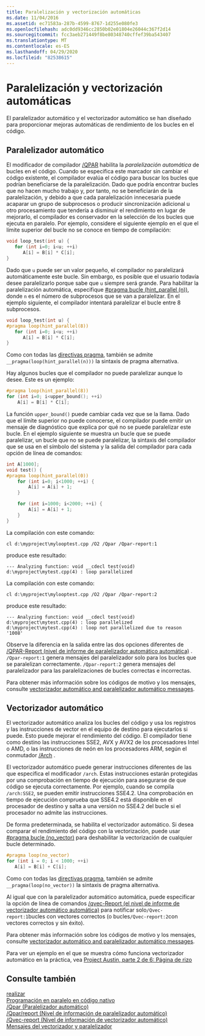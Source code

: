 ```yaml
---
title: Paralelización y vectorización automáticas
ms.date: 11/04/2016
ms.assetid: ec71583a-287b-4599-8767-1d255e080fe3
ms.openlocfilehash: adc0dd9346cc2850b02e01804e26044c367f2d14
ms.sourcegitcommit: fcc3aeb271449f8be80348740cffef39ba543407
ms.translationtype: MT
ms.contentlocale: es-ES
ms.lasthandoff: 04/29/2020
ms.locfileid: "82538615"
---
```

# <a name="auto-parallelization-and-auto-vectorization"></a>Paralelización y vectorización automáticas

El paralelizador automático y el vectorizador automático se han diseñado para proporcionar mejoras automáticas de rendimiento de los bucles en el código.

## <a name="auto-parallelizer"></a>Paralelizador automático

El modificador de compilador [/QPAR](../build/reference/qpar-auto-parallelizer.md) habilita la *paralelización automática* de bucles en el código. Cuando se especifica este marcador sin cambiar el código existente, el compilador evalúa el código para buscar los bucles que podrían beneficiarse de la paralelización. Dado que podría encontrar bucles que no hacen mucho trabajo y, por tanto, no se beneficiarán de la paralelización, y debido a que cada paralelización innecesaria puede acaparar un grupo de subprocesos o producir sincronización adicional u otro procesamiento que tendería a disminuir el rendimiento en lugar de mejorarlo, el compilador es conservador en la selección de los bucles que ejecuta en paralelo. Por ejemplo, considere el siguiente ejemplo en el que el límite superior del bucle no se conoce en tiempo de compilación:

```cpp
void loop_test(int u) {
   for (int i=0; i<u; ++i)
      A[i] = B[i] * C[i];
}
```

Dado que `u` puede ser un valor pequeño, el compilador no paralelizará automáticamente este bucle. Sin embargo, es posible que el usuario todavía desee paralelizarlo porque sabe que `u` siempre será grande. Para habilitar la paralelización automática, especifique [#pragma bucle (hint_parallel (n))](../preprocessor/loop.md), donde `n` es el número de subprocesos que se van a paralelizar. En el ejemplo siguiente, el compilador intentará paralelizar el bucle entre 8 subprocesos.

```cpp
void loop_test(int u) {
#pragma loop(hint_parallel(8))
   for (int i=0; i<u; ++i)
      A[i] = B[i] * C[i];
}
```

Como con todas las [directivas pragma](../preprocessor/pragma-directives-and-the-pragma-keyword.md), también se admite `__pragma(loop(hint_parallel(n)))` la sintaxis de pragma alternativa.

Hay algunos bucles que el compilador no puede paralelizar aunque lo desee. Este es un ejemplo:

```cpp
#pragma loop(hint_parallel(8))
for (int i=0; i<upper_bound(); ++i)
    A[i] = B[i] * C[i];
```

La función `upper_bound()` puede cambiar cada vez que se la llama. Dado que el límite superior no puede conocerse, el compilador puede emitir un mensaje de diagnóstico que explica por qué no se puede paralelizar este bucle. En el ejemplo siguiente se muestra un bucle que se puede paralelizar, un bucle que no se puede paralelizar, la sintaxis del compilador que se usa en el símbolo del sistema y la salida del compilador para cada opción de línea de comandos:

```cpp
int A[1000];
void test() {
#pragma loop(hint_parallel(0))
    for (int i=0; i<1000; ++i) {
        A[i] = A[i] + 1;
    }

    for (int i=1000; i<2000; ++i) {
        A[i] = A[i] + 1;
    }
}
```

La compilación con este comando:

`cl d:\myproject\mylooptest.cpp /O2 /Qpar /Qpar-report:1`

produce este resultado:

```Output
--- Analyzing function: void __cdecl test(void)
d:\myproject\mytest.cpp(4) : loop parallelized
```

La compilación con este comando:

`cl d:\myproject\mylooptest.cpp /O2 /Qpar /Qpar-report:2`

produce este resultado:

```Output
--- Analyzing function: void __cdecl test(void)
d:\myproject\mytest.cpp(4) : loop parallelized
d:\myproject\mytest.cpp(4) : loop not parallelized due to reason '1008'
```

Observe la diferencia en la salida entre las dos opciones diferentes de [/QPAR-Report (nivel de informe de paralelizador automático automática)](../build/reference/qpar-report-auto-parallelizer-reporting-level.md) . `/Qpar-report:1` genera mensajes del paralelizador solo para los bucles que se paralelizan correctamente. `/Qpar-report:2` genera mensajes del paralelizador para las paralelizaciones de bucles correctas e incorrectas.

Para obtener más información sobre los códigos de motivo y los mensajes, consulte [vectorizador automático and paralelizador automático messages](../error-messages/tool-errors/vectorizer-and-parallelizer-messages.md).

## <a name="auto-vectorizer"></a>Vectorizador automático

El vectorizador automático analiza los bucles del código y usa los registros y las instrucciones de vector en el equipo de destino para ejecutarlos si puede. Esto puede mejorar el rendimiento del código. El compilador tiene como destino las instrucciones SSE2, AVX y AVX2 de los procesadores Intel o AMD, o las instrucciones de neón en los procesadores ARM, según el conmutador [/Arch](../build/reference/arch-minimum-cpu-architecture.md) .

El vectorizador automático puede generar instrucciones diferentes de las que especifica el modificador `/arch`. Estas instrucciones estarán protegidas por una comprobación en tiempo de ejecución para asegurarse de que código se ejecuta correctamente. Por ejemplo, cuando se compila `/arch:SSE2`, se pueden emitir instrucciones SSE4.2. Una comprobación en tiempo de ejecución comprueba que SSE4.2 está disponible en el procesador de destino y salta a una versión no SSE4.2 del bucle si el procesador no admite las instrucciones.

De forma predeterminada, se habilita el vectorizador automático. Si desea comparar el rendimiento del código con la vectorización, puede usar [#pragma bucle (no_vector)](../preprocessor/loop.md) para deshabilitar la vectorización de cualquier bucle determinado.

```cpp
#pragma loop(no_vector)
for (int i = 0; i < 1000; ++i)
   A[i] = B[i] + C[i];
```

Como con todas las [directivas pragma](../preprocessor/pragma-directives-and-the-pragma-keyword.md), también se admite `__pragma(loop(no_vector))` la sintaxis de pragma alternativa.

Al igual que con la paralelizador automático automática, puede especificar la opción de línea de comandos [/qvec-Report (el nivel de informe de vectorizador automático automática)](../build/reference/qvec-report-auto-vectorizer-reporting-level.md) para notificar solo`/Qvec-report:1`bucles con vectores correctos (o bucles`/Qvec-report:2`con vectores correctos y sin éxito).

Para obtener más información sobre los códigos de motivo y los mensajes, consulte [vectorizador automático and paralelizador automático messages](../error-messages/tool-errors/vectorizer-and-parallelizer-messages.md).

Para ver un ejemplo en el que se muestra cómo funciona vectorizador automático en la práctica, vea [Project Austin, parte 2 de 6: Página de rizo](https://devblogs.microsoft.com/cppblog/project-austin-part-2-of-6-page-curling/)

## <a name="see-also"></a>Consulte también

[realizar](../preprocessor/loop.md)<br/>
[Programación en paralelo en código nativo](/archive/blogs/nativeconcurrency)<br/>
[/Qpar (Paralelizador automático)](../build/reference/qpar-auto-parallelizer.md)<br/>
[/Qpar/report (Nivel de información de paralelizador automático)](../build/reference/qpar-report-auto-parallelizer-reporting-level.md)<br/>
[/Qvec-report (Nivel de información de vectorizador automático)](../build/reference/qvec-report-auto-vectorizer-reporting-level.md)<br/>
[Mensajes del vectorizador y paralelizador](../error-messages/tool-errors/vectorizer-and-parallelizer-messages.md)
